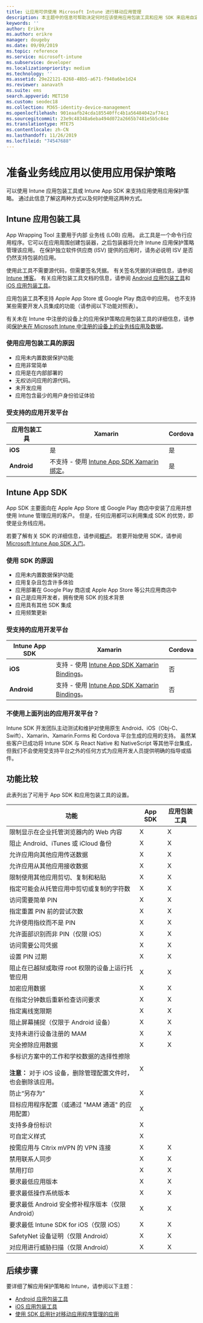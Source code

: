 ```yaml
---
title: 让应用可供使用 Microsoft Intune 进行移动应用管理
description: 本主题中的信息可帮助决定何时应该使用应用包装工具和应用 SDK 来启用自定义业务线应用，以使用移动应用管理策略。
keywords: ''
author: Erikre
ms.author: erikre
manager: dougeby
ms.date: 09/09/2019
ms.topic: reference
ms.service: microsoft-intune
ms.subservice: developer
ms.localizationpriority: medium
ms.technology: ''
ms.assetid: 29e22121-8268-48b5-a671-f940a6be1d24
ms.reviewer: aanavath
ms.suite: ems
search.appverid: MET150
ms.custom: seodec18
ms.collection: M365-identity-device-management
ms.openlocfilehash: 901eaafb24cda185540ffc4b1a56484042af74c1
ms.sourcegitcommit: 23e9c48348a6eba494d072a2665b7481e5b5c84e
ms.translationtype: MTE75
ms.contentlocale: zh-CN
ms.lasthandoff: 11/26/2019
ms.locfileid: "74547688"
---
```

# <a name="prepare-line-of-business-apps-for-app-protection-policies"></a>准备业务线应用以使用应用保护策略

可以使用 Intune 应用包装工具或 Intune App SDK 来支持应用使用应用保护策略。 通过此信息了解这两种方式以及何时使用这两种方式。

## <a name="intune-app-wrapping-tool"></a>Intune 应用包装工具

App Wrapping Tool 主要用于内部  业务线 (LOB) 应用。 此工具是一个命令行应用程序。它可以在应用周围创建包装器，之后包装器将允许 Intune 应用保护策略管理该应用。 在保护独立软件供应商 (ISV) 提供的应用时，请务必说明 ISV 是否仍然支持包装的应用。

使用此工具不需要源代码，但需要签名凭据。 有关签名凭据的详细信息，请参阅 [Intune 博客](https://blogs.technet.microsoft.com/enterprisemobility/2015/02/25/how-to-obtain-the-prerequisites-for-the-intune-app-wrapping-tool-for-ios/)。 有关应用包装工具文档的信息，请参阅 [Android 应用包装工具](app-wrapper-prepare-android.md)和 [iOS 应用包装工具](app-wrapper-prepare-ios.md)。

应用包装工具**不**支持 Apple App Store 或 Google Play 商店中的应用。 也不支持某些需要开发人员集成的功能（请参阅以下功能对照表）。

有关未在 Intune 中注册的设备上的应用保护策略应用包装工具的详细信息，请参阅[保护未在 Microsoft Intune 中注册的设备上的业务线应用及数据](../apps/apps-add.md)。

### <a name="reasons-to-use-the-app-wrapping-tool"></a>使用应用包装工具的原因

* 应用未内置数据保护功能
* 应用非常简单
* 应用是在内部部署的
* 无权访问应用的源代码。
* 未开发应用
* 应用包含最少的用户身份验证体验

### <a name="supported-app-development-platforms"></a>受支持的应用开发平台

|**应用包装工具** | **Xamarin** |**Cordova** |
|------|----|----|
|**iOS** |是|是|
|**Android**|不支持 - 使用 [Intune App SDK Xamarin 绑定](app-sdk-xamarin.md)。|是|

## <a name="intune-app-sdk"></a>Intune App SDK

App SDK 主要面向在 Apple App Store 或 Google Play 商店中安装了应用并想使用 Intune 管理应用的客户。 但是，任何应用都可以利用集成 SDK 的优势，即使是业务线应用。

若要了解有关 SDK 的详细信息，请参阅[概述](app-sdk.md)。 若要开始使用 SDK，请参阅 [Microsoft Intune App SDK 入门](app-sdk-get-started.md)。

### <a name="reasons-to-use-the-sdk"></a>使用 SDK 的原因

* 应用未内置数据保护功能
* 应用复杂且包含许多体验
* 应用部署在 Google Play 商店或 Apple App Store 等公共应用商店中
* 自己是应用开发者，拥有使用 SDK 的技术背景
* 应用具有其他 SDK 集成
* 应用频繁更新

### <a name="supported-app-development-platforms"></a>受支持的应用开发平台

|**Intune App SDK** |**Xamarin** |**Cordova**
|------|----|----|
|**iOS**|支持 - 使用 [Intune App SDK Xamarin Bindings](app-sdk-xamarin.md)。|否|
|**Android**| 支持 - 使用 [Intune App SDK Xamarin Bindings](app-sdk-xamarin.md)。|否|

### <a name="not-using-an-app-development-platform-listed-above"></a>不使用上面列出的应用开发平台？

Intune SDK 开发团队主动测试和维护对使用原生 Android、iOS（Obj-C、Swift）、Xamarin、Xamarin.Forms 和 Cordova 平台生成的应用的支持。 虽然某些客户已成功将 Intune SDK 与 React Native 和 NativeScript 等其他平台集成，但我们不会使用受支持平台之外的任何方式为应用开发人员提供明确的指导或插件。 

## <a name="feature-comparison"></a>功能比较

此表列出了可用于 App SDK 和应用包装工具的设置。

|功能|App SDK|应用包装工具|
|-----------|---------------------|-----------|
|限制显示在企业托管浏览器内的 Web 内容|X|X|
|阻止 Android、iTunes 或 iCloud 备份|X|X|
|允许应用向其他应用传送数据|X|X|
|允许应用从其他应用接收数据|X|X|
|限制使用其他应用剪切、复制和粘贴|X|X|
|指定可能会从托管应用中剪切或复制的字符数|X|X|
|访问需要简单 PIN|X|X|
|指定重置 PIN 前的尝试次数|X|X|
|允许使用指纹而不是 PIN|X|X|
|允许面部识别而非 PIN（仅限 iOS）|X|X|
|访问需要公司凭据|X|X|
|设置 PIN 过期|X|X|
|阻止在已越狱或取得 root 权限的设备上运行托管应用|X|X|
|加密应用数据|X|X|
|在指定分钟数后重新检查访问要求|X|X|
|指定离线宽限期|X|X|
|阻止屏幕捕捉（仅限于 Android 设备）|X|X|
|支持未进行设备注册的 MAM|X|X|
|完全擦除应用数据|X|X|
|多标识方案中的工作和学校数据的选择性擦除 <br><br>**注意：** 对于 iOS 设备，删除管理配置文件时，也会删除该应用。|X||
|防止“另存为”|X||
|目标应用程序配置（或通过 "MAM 通道" 的应用配置）|X||
|支持多身份标识|X||
|可自定义样式 |X|||
|按需应用与 Citrix mVPN 的 VPN 连接|X|X| 
|禁用联系人同步|X|X|
|禁用打印|X|X|
|要求最低应用版本|X|X|
|要求最低操作系统版本|X|X|
|要求最低 Android 安全修补程序版本（仅限 Android）|X|X|
|要求最低 Intune SDK for iOS（仅限 iOS）|X|X|
|SafetyNet 设备证明（仅限 Android）|X|X|
|对应用进行威胁扫描（仅限 Android）|X|X|

## <a name="next-steps"></a>后续步骤

要详细了解应用保护策略和 Intune，请参阅以下主题：

- [Android 应用包装工具](app-wrapper-prepare-android.md)<br>
- [iOS 应用包装工具](app-wrapper-prepare-ios.md)<br>
- [使用 SDK 启用针对移动应用程序管理的应用](app-sdk.md)
